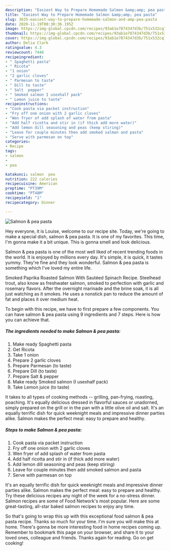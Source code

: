 ```yaml
---
description: "Easiest Way to Prepare Homemade Salmon &amp;amp; pea pasta"
title: "Easiest Way to Prepare Homemade Salmon &amp;amp; pea pasta"
slug: 3635-easiest-way-to-prepare-homemade-salmon-and-amp-pea-pasta
date: 2020-11-19T00:30:36.195Z
image: https://img-global.cpcdn.com/recipes/93ab1e7874347d3b/751x532cq70/salmon-pea-pasta-recipe-main-photo.jpg
thumbnail: https://img-global.cpcdn.com/recipes/93ab1e7874347d3b/751x532cq70/salmon-pea-pasta-recipe-main-photo.jpg
cover: https://img-global.cpcdn.com/recipes/93ab1e7874347d3b/751x532cq70/salmon-pea-pasta-recipe-main-photo.jpg
author: Delia Clark
ratingvalue: 4.3
reviewcount: 7446
recipeingredient:
- " Spaghetti pasta"
- " Ricota"
- "1 onion"
- "2 garlic cloves"
- " Parmesan to taste"
- " Dill to taste"
- " Salt  pepper"
- " Smoked salmon I usexhalf pack"
- " Lemon juice to taste"
recipeinstructions:
- "Cook pasta via packet instruction"
- "Fry off one onion with 2 garlic cloves"
- "Wen fryer of add splash of water from pasta"
- "Add half ricotta and stir in (if thick add more water)"
- "Add lemon dill seasoning and peas (keep stiring)"
- "Leave for couple minutes then add smoked salmon and pasta"
- "Serve with parmesan on top"
categories:
- Recipe
tags:
- salmon
- 
- pea

katakunci: salmon  pea 
nutrition: 222 calories
recipecuisine: American
preptime: "PT39M"
cooktime: "PT48M"
recipeyield: "1"
recipecategory: Dinner

---
```



![Salmon &amp; pea pasta](https://img-global.cpcdn.com/recipes/93ab1e7874347d3b/751x532cq70/salmon-pea-pasta-recipe-main-photo.jpg)

Hey everyone, it is Louise, welcome to our recipe site. Today, we're going to make a special dish, salmon &amp; pea pasta. It is one of my favorites. This time, I'm gonna make it a bit unique. This is gonna smell and look delicious.

Salmon &amp; pea pasta is one of the most well liked of recent trending foods in the world. It is enjoyed by millions every day. It's simple, it is quick, it tastes yummy. They're fine and they look wonderful. Salmon &amp; pea pasta is something which I've loved my entire life.

Smoked Paprika Roasted Salmon With Sautéed Spinach Recipe. Steelhead trout, also know as freshwater salmon, smoked to perfection with garlic and rosemary flavors. After the overnight marinade and the brine soak, it is all just watching as it smokes. He uses a nonstick pan to reduce the amount of fat and places it over medium heat.


To begin with this recipe, we have to first prepare a few components. You can have salmon &amp; pea pasta using 9 ingredients and 7 steps. Here is how you can achieve that.

<!--inarticleads1-->

##### The ingredients needed to make Salmon &amp; pea pasta:

1. Make ready  Spaghetti pasta
1. Get  Ricota
1. Take 1 onion
1. Prepare 2 garlic cloves
1. Prepare  Parmesan (to taste)
1. Prepare  Dill (to taste)
1. Prepare  Salt &amp; pepper
1. Make ready  Smoked salmon (I usexhalf pack)
1. Take  Lemon juice (to taste)


It takes to all types of cooking methods -- grilling, pan-frying, roasting, poaching. It&#39;s equally delicious dressed in flavorful sauces or unadorned, simply prepared on the grill or in the pan with a little olive oil and salt. It&#39;s an equally terrific dish for quick weeknight meals and impressive dinner parties alike. Salmon makes the perfect meal: easy to prepare and healthy. 

<!--inarticleads2-->

##### Steps to make Salmon &amp; pea pasta:

1. Cook pasta via packet instruction
1. Fry off one onion with 2 garlic cloves
1. Wen fryer of add splash of water from pasta
1. Add half ricotta and stir in (if thick add more water)
1. Add lemon dill seasoning and peas (keep stiring)
1. Leave for couple minutes then add smoked salmon and pasta
1. Serve with parmesan on top


It&#39;s an equally terrific dish for quick weeknight meals and impressive dinner parties alike. Salmon makes the perfect meal: easy to prepare and healthy. Try these delicious recipes any night of the week for a no-stress dinner. Salmon recipes are some of Food Network&#39;s most popular. Here are some great-tasting, all-star baked salmon recipes to enjoy any time. 

So that's going to wrap this up with this exceptional food salmon &amp; pea pasta recipe. Thanks so much for your time. I'm sure you will make this at home. There's gonna be more interesting food in home recipes coming up. Remember to bookmark this page on your browser, and share it to your loved ones, colleague and friends. Thanks again for reading. Go on get cooking!
